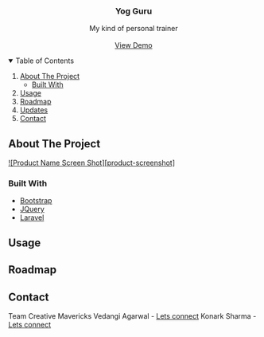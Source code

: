 <p align="center">
<!--   
  <a href="https://github.com/othneildrew/Best-README-Template">
    <img src="images/logo.png" alt="Logo" width="80" height="80">
  </a>
 -->
  <h3 align="center">Yog Guru</h3>

  <p align="center">
    My kind of personal trainer
    <br />
    <br />
    <a href="https://youtu.be/n28u-HE7or4">View Demo</a>
  </p>
</p>



<!-- TABLE OF CONTENTS -->
<details open="open">
  <summary>Table of Contents</summary>
  <ol>
    <li>
      <a href="#about-the-project">About The Project</a>
      <ul>
        <li><a href="#built-with">Built With</a></li>
      </ul>
    </li>
    <li><a href="#usage">Usage</a></li>
    <li><a href="#roadmap">Roadmap</a></li>
    <li><a href="#updates">Updates</a></li>
    <li><a href="#contact">Contact</a></li>
<!--     <li><a href="#acknowledgements">Acknowledgements</a></li> -->
  </ol>
</details>



<!-- ABOUT THE PROJECT -->
## About The Project

[![Product Name Screen Shot][product-screenshot]](https://example.com)




### Built With

* [Bootstrap](https://getbootstrap.com)
* [JQuery](https://jquery.com)
* [Laravel](https://laravel.com)


<!-- USAGE EXAMPLES -->
## Usage




<!-- ROADMAP -->
## Roadmap




<!-- CONTACT -->
## Contact

Team Creative Mavericks
Vedangi Agarwal - [Lets connect](https://www.linkedin.com/in/vedangi-agarwal-4a39809a/)
Konark Sharma - [Lets connect](https://www.linkedin.com/in/vedangi-agarwal-4a39809a/)
